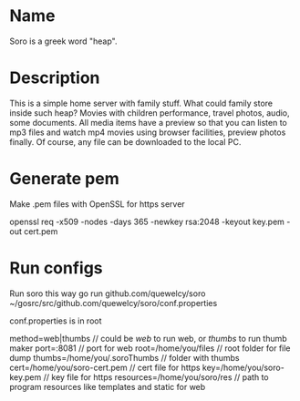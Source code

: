 # Name
Soro is a greek word "heap".

# Description
This is a simple home server with family stuff.
What could family store inside such heap? 
Movies with children performance, travel photos, audio, some documents.
All media items have a preview so that you can listen to mp3 files and watch mp4 movies using browser facilities, preview photos finally.
Of course, any file can be downloaded to the local PC.

# Generate pem
Make .pem files with OpenSSL for https server

openssl req -x509 -nodes -days 365 -newkey rsa:2048 -keyout key.pem -out cert.pem

# Run configs

Run soro this way
go run github.com/quewelcy/soro ~/gosrc/src/github.com/quewelcy/soro/conf.properties

conf.properties is in root
 
method=web|thumbs              // could be *web* to run web, or *thumbs* to run thumb maker
port=:8081                     // port for web
root=/home/you/files           // root folder for file dump
thumbs=/home/you/.soroThumbs   // folder with thumbs
cert=/home/you/soro-cert.pem   // cert file for https
key=/home/you/soro-key.pem     // key file for https
resources=/home/you/soro/res   // path to program resources like templates and static for web
